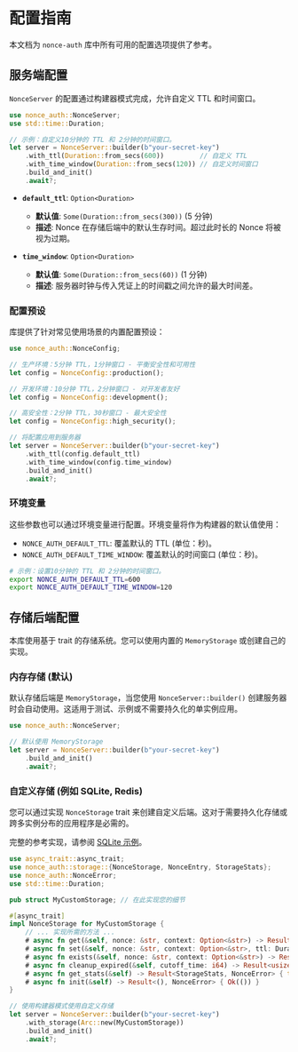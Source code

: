 # 配置指南

本文档为 `nonce-auth` 库中所有可用的配置选项提供了参考。

## 服务端配置

`NonceServer` 的配置通过构建器模式完成，允许自定义 TTL 和时间窗口。

```rust
use nonce_auth::NonceServer;
use std::time::Duration;

// 示例：自定义10分钟的 TTL 和 2分钟的时间窗口。
let server = NonceServer::builder(b"your-secret-key")
    .with_ttl(Duration::from_secs(600))         // 自定义 TTL
    .with_time_window(Duration::from_secs(120)) // 自定义时间窗口
    .build_and_init()
    .await?;
```

- **`default_ttl`**: `Option<Duration>`
  - **默认值**: `Some(Duration::from_secs(300))` (5 分钟)
  - **描述**: Nonce 在存储后端中的默认生存时间。超过此时长的 Nonce 将被视为过期。

- **`time_window`**: `Option<Duration>`
  - **默认值**: `Some(Duration::from_secs(60))` (1 分钟)
  - **描述**: 服务器时钟与传入凭证上的时间戳之间允许的最大时间差。

### 配置预设

库提供了针对常见使用场景的内置配置预设：

```rust
use nonce_auth::NonceConfig;

// 生产环境：5分钟 TTL，1分钟窗口 - 平衡安全性和可用性
let config = NonceConfig::production();

// 开发环境：10分钟 TTL，2分钟窗口 - 对开发者友好
let config = NonceConfig::development();

// 高安全性：2分钟 TTL，30秒窗口 - 最大安全性
let config = NonceConfig::high_security();

// 将配置应用到服务器
let server = NonceServer::builder(b"your-secret-key")
    .with_ttl(config.default_ttl)
    .with_time_window(config.time_window)
    .build_and_init()
    .await?;
```

### 环境变量

这些参数也可以通过环境变量进行配置。环境变量将作为构建器的默认值使用：

- `NONCE_AUTH_DEFAULT_TTL`: 覆盖默认的 TTL (单位：秒)。
- `NONCE_AUTH_DEFAULT_TIME_WINDOW`: 覆盖默认的时间窗口 (单位：秒)。

```bash
# 示例：设置10分钟的 TTL 和 2分钟的时间窗口。
export NONCE_AUTH_DEFAULT_TTL=600
export NONCE_AUTH_DEFAULT_TIME_WINDOW=120
```

## 存储后端配置

本库使用基于 trait 的存储系统。您可以使用内置的 `MemoryStorage` 或创建自己的实现。

### 内存存储 (默认)

默认存储后端是 `MemoryStorage`，当您使用 `NonceServer::builder()` 创建服务器时会自动使用。这适用于测试、示例或不需要持久化的单实例应用。

```rust
use nonce_auth::NonceServer;

// 默认使用 MemoryStorage
let server = NonceServer::builder(b"your-secret-key")
    .build_and_init()
    .await?;
```

### 自定义存储 (例如 SQLite, Redis)

您可以通过实现 `NonceStorage` trait 来创建自定义后端。这对于需要持久化存储或跨多实例分布的应用程序是必需的。

完整的参考实现，请参阅 [SQLite 示例](examples/sqlite_storage.rs)。

```rust
use async_trait::async_trait;
use nonce_auth::storage::{NonceStorage, NonceEntry, StorageStats};
use nonce_auth::NonceError;
use std::time::Duration;

pub struct MyCustomStorage; // 在此实现您的细节

#[async_trait]
impl NonceStorage for MyCustomStorage {
    // ... 实现所需的方法 ...
    # async fn get(&self, nonce: &str, context: Option<&str>) -> Result<Option<NonceEntry>, NonceError> { todo!() }
    # async fn set(&self, nonce: &str, context: Option<&str>, ttl: Duration) -> Result<(), NonceError> { todo!() }
    # async fn exists(&self, nonce: &str, context: Option<&str>) -> Result<bool, NonceError> { todo!() }
    # async fn cleanup_expired(&self, cutoff_time: i64) -> Result<usize, NonceError> { todo!() }
    # async fn get_stats(&self) -> Result<StorageStats, NonceError> { todo!() }
    # async fn init(&self) -> Result<(), NonceError> { Ok(()) }
}

// 使用构建器模式使用自定义存储
let server = NonceServer::builder(b"your-secret-key")
    .with_storage(Arc::new(MyCustomStorage))
    .build_and_init()
    .await?;
```
```
